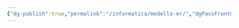 ```yaml
---
{"dg-publish":true,"permalink":"/informatica/modello-er/","dgPassFrontmatter":true,"created":"2024-12-31T14:06:28.689+01:00","updated":"2024-12-31T14:29:50.364+01:00"}
---
```


